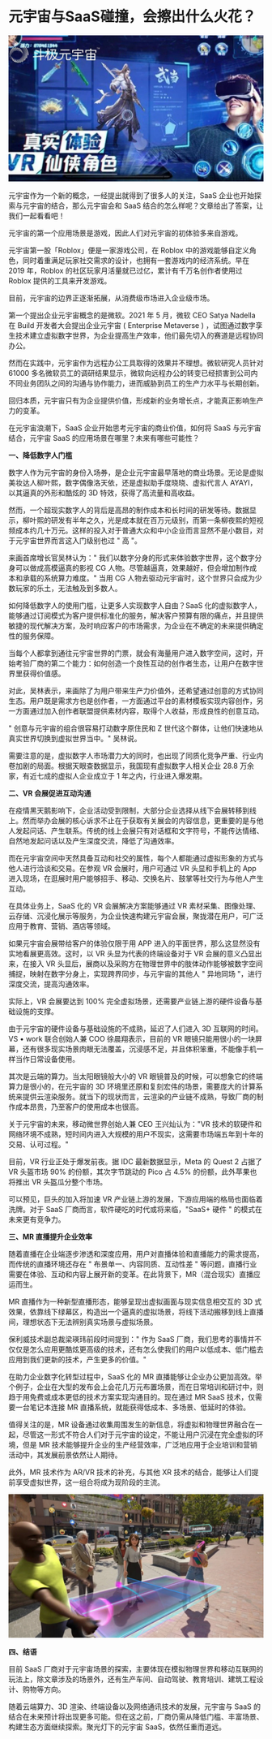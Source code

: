 # 元宇宙与SaaS碰撞，会擦出什么火花？


![](yx1.jpg)

元宇宙作为一个新的概念，一经提出就得到了很多人的关注，SaaS 企业也开始探索与元宇宙的结合，那么元宇宙会和 SaaS 结合的怎么样呢？文章给出了答案，让我们一起看看吧！

元宇宙的第一个应用场景是游戏，因此人们对元宇宙的初体验多来自游戏。

元宇宙第一股「Roblox」便是一家游戏公司，在 Roblox 中的游戏能够自定义角色，同时着重满足玩家社交需求的设计，也拥有一套游戏内的经济系统。早在 2019 年，Roblox 的社区玩家月活量就已过亿，累计有千万名创作者使用过 Roblox 提供的工具来开发游戏。

目前，元宇宙的边界正逐渐拓展，从消费级市场进入企业级市场。

第一个提出企业元宇宙概念的是微软。2021 年 5 月，微软 CEO Satya Nadella 在 Build 开发者大会提出企业元宇宙 ( Enterprise Metaverse ) ，试图通过数字孪生技术建立虚拟数字世界，为企业提高生产效率，他们最先切入的赛道是远程协同办公。

然而在实践中，元宇宙作为远程办公工具取得的效果并不理想。微软研究人员针对 61000 多名微软员工的调研结果显示，微软向远程办公的转变已经损害到公司内不同业务团队之间的沟通与协作能力，进而威胁到员工的生产力水平与长期创新。

回归本质，元宇宙只有为企业提供价值，形成新的业务增长点，才能真正影响生产力的变革。

在元宇宙浪潮下，SaaS 企业开始思考元宇宙的商业价值，如何将 SaaS 与元宇宙结合，元宇宙 SaaS 的应用场景在哪里？未来有哪些可能性？

**一、降低数字人门槛**

数字人作为元宇宙的身份入场券，是企业元宇宙最早落地的商业场景。无论是虚拟美妆达人柳叶熙，数字偶像洛天依，还是虚拟助手度晓晓、虚拟代言人 AYAYI，以其逼真的外形和酷炫的 3D 特效，获得了高流量和高收益。

然而，一个超现实数字人的背后是高昂的制作成本和长时间的研发等待。数据显示，柳叶熙的研发有半年之久，光是成本就在百万元级别，而第一条柳夜熙的短视频成本约几十万元。这样的投入对于普通大众和中小企业而言显然不是小数目，对于元宇宙世界而言这入门级别也过 " 高 "。

来画首席增长官吴林认为：" 我们以数字分身的形式来体验数字世界，这个数字分身可以做成高模逼真的影视 CG 人物。尽管越逼真，效果越好，但会增加制作成本和承载的系统算力难度。" 当用 CG 人物去驱动元宇宙时，这个世界只会成为少数玩家的乐土，无法触及到多数人。

如何降低数字人的使用门槛，让更多人实现数字人自由？SaaS 化的虚拟数字人，能够通过订阅模式为客户提供标准化的服务，解决客户预算有限的痛点，并且提供敏捷的现代解决方案，及时响应客户的市场需求，为企业在不确定的未来提供确定性的服务保障。

当每个人都拿到通往元宇宙世界的门票，就会有海量用户进入数字空间，这时，开始考验厂商的第二个能力：如何创造一个良性互动的创作者生态，让用户在数字世界里获得价值感。

对此，吴林表示，来画除了为用户带来生产力价值外，还希望通过创意的方式协同生态。用户既是需求方也是创作者，一方面通过平台的素材模板实现内容创作，另一方面通过加入创作者联盟提供素材内容，取得个人收益，形成良性的创意互动。

" 创意与元宇宙的组合很容易打动数字原住民和 Z 世代这个群体，让他们快速地从真实世界切换到虚拟世界当中。" 吴林说。

需要注意的是，虚拟数字人市场潜力大的同时，也出现了同质化竞争严重、行业内卷加剧的局面。根据天眼查数据显示，我国现有虚拟数字人相关企业 28.8 万余家，有近七成的虚拟人企业成立于 1 年之内，行业进入爆发期。

**二、VR 会展促进互动沟通**

在疫情黑天鹅影响下，企业活动受到限制，大部分企业选择从线下会展转移到线上。然而举办会展的核心诉求不止在于获取有关展会的内容信息，更重要的是与他人发起问话、产生联系。传统的线上会展只有对话框和文字符号，不能传达情绪、自然地发起问话以及产生深度交流，降低了沟通效率。

而在元宇宙空间中天然具备互动和社交的属性，每个人都能通过虚拟形象的方式与他人进行洽谈和交易。在参观 VR 会展时，用户可通过 VR 头显和手机上的 App 进入现场，在逛展时用户能够招手、移动、交换名片、鼓掌等社交行为与他人产生互动。

在具体业务上，SaaS 化的 VR 会展解决方案能够通过 VR 素材采集、图像处理、 云存储、沉浸化展示等服务，为企业快速构建元宇宙会展，聚拢潜在用户，可广泛应用于教育、营销、酒店等领域。

如果元宇宙会展带给客户的体验仅限于用 APP 进入的平面世界，那么这显然没有实地看展更高效。这时，以 VR 头显为代表的终端设备对于 VR 会展的意义凸显出来，在接入 VR 头显后，展商以及采购方在物理世界中的肢体动作能够被数字空间捕捉，映射在数字分身上，实现跨界同步，与元宇宙的其他人 " 异地同场 "，进行深度交流，提高沟通效率。

实际上，VR 会展要达到 100% 完全虚拟场景，还需要产业链上游的硬件设备与基础设施的支撑。

由于元宇宙的硬件设备与基础设施的不成熟，延迟了人们进入 3D 互联网的时间。VS • work 联合创始人兼 COO 徐晨翔表示，目前的 VR 眼镜只能用很小的一块屏幕，还有很多现实场景肉眼无法覆盖，沉浸感不足，并且体积笨重，不能像手机一样当作日常设备使用。

其次是云端的算力。当太阳眼镜般大小的 VR 眼镜普及的时候，可以想象它的终端算力是很小的，在元宇宙的 3D 环境里还原和复刻宏伟的场景，需要庞大的计算系统来提供云渲染服务。就当下的现状而言，云渲染的产业链不成熟，导致厂商的制作成本昂贵，乃至客户的使用成本也很高。

关于元宇宙的未来，移动微世界创始人兼 CEO 王兴灿认为："VR 技术的软硬件和网络环境不成熟，短时间内进入大规模的用户不现实，这需要市场端五年到十年的交易、认可过程。"

目前，VR 行业正处于爆发前夜。据 IDC 最新数据显示，Meta 的 Quest 2 占据了 VR 头盔市场 90% 的份额，其次字节跳动的 Pico 占 4.5% 的份额，此外苹果也将推出 VR 头盔瓜分整个市场。

可以预见，巨头的加入将加速 VR 产业链上游的发展，下游应用端的格局也面临着洗牌。对于 SaaS 厂商而言，软件硬吃的时代或将来临，"SaaS+ 硬件 " 的模式在未来更有竞争力。

**三、MR 直播提升企业效率**

随着直播在企业端逐步渗透和深度应用，用户对直播体验和直播能力的需求提高，而传统的直播环境还存在 " 布景单一、内容同质、互动性差 " 等问题，直播行业需要在体验、互动和内容上展开新的变革。在此背景下，MR（混合现实）直播应运而生。

MR 直播作为一种新型直播形态，能够呈现出虚拟画面与现实信息相交互的 3D 式效果，依靠线下绿幕区，构造出一个逼真的虚拟场景，将线下活动搬移到线上直播间，理想状态下无法辨别真实场景与虚拟场景。

保利威技术副总裁梁瑛玮前段时间提到：" 作为 SaaS 厂商，我们思考的事情并不仅仅是怎么应用更酷炫更高级的技术，还有怎么使我们的用户以低成本、低门槛去应用到我们更新的技术，产生更多的价值。"

在助力企业数字化转型过程中，SaaS 化的 MR 直播能够让企业办公更加高效。举个例子，企业在大型的发布会上会花几万元布置场景，而在日常培训和研讨中，则趋于用免费或成本更低的技术方案实现沟通目的。现在通过 MR SaaS 技术，仅需要一台笔记本连接 MR 直播系统，就能获得低成本、多场景、低延时的体验。

值得关注的是，MR 设备通过收集周围发生的新信息，将虚拟和物理世界融合在一起，尽管这一形式不符合人们对于元宇宙的设定，不能让用户沉浸在完全虚拟的环境，但是 MR 技术能够提升企业的生产经营效率，广泛地应用于企业培训和营销活动中，其发展前景依然让人期待。

此外，MR 技术作为 AR/VR 技术的补充，与其他 XR 技术的结合，能够让人们提前享受虚拟世界，这一组合将成为现阶段的主流。

![](微信图片_20220727104641.jpg)

**四、结语**

目前 SaaS 厂商对于元宇宙场景的探索，主要体现在模拟物理世界和移动互联网的玩法上，除文章涉及的场景外，还有生产车间、自动驾驶、教育培训、建筑工程设计、购物等方向。

随着云端算力、3D 渲染、终端设备以及网络通讯技术的发展，元宇宙与 SaaS 的结合在未来预计将出现更多可能。但在这之前，厂商仍需从降低门槛、丰富场景、构建生态方面继续探索。聚光灯下的元宇宙 SaaS，依然任重而道远。
